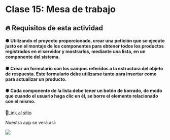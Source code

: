 # Clase 15: Mesa de trabajo

## 🔥 Requisitos de esta actividad

#### ● Utilizando el proyecto proporcionado, crear una petición que se ejecute justo en el montaje de los componentes para obtener todos los productos registrados en el servidor y mostrarlos, mediante una lista, en un componente del sistema.
#### ● Crear un formulario con los campos referidos a la estructura del objeto de respuesta. Este formulario debe utilizarse tanto para insertar como para actualizar un producto.
#### ● Cada componente de la lista debe tener un botón de borrado, de modo que cuando el usuario haga clic en él, se borre el elemento relacionado con el mismo.


🔗[Link al sitio](https://products-digital-house.netlify.app)

Nuestra app se verá así:

<img src="https://github.com/XimenaLargo96/PersonalRepository/blob/main/imgs/post.gif"/>

